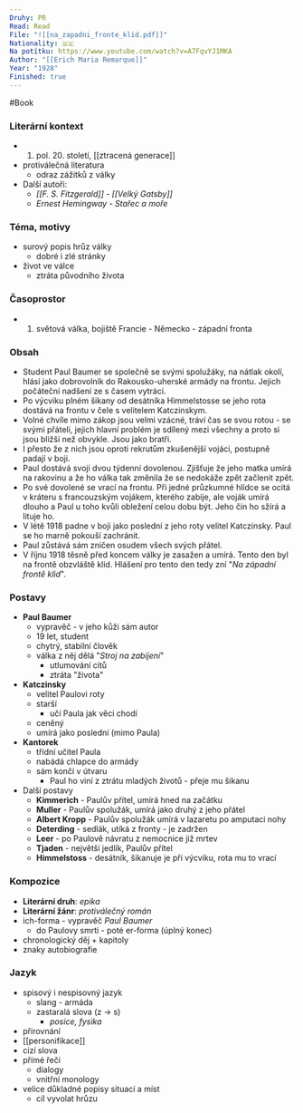 ```yaml
---
Druhy: PR
Read: Read
File: "![[na_zapadni_fronte_klid.pdf]]"
Nationality: 🇩🇪
Na potítku: https://www.youtube.com/watch?v=A7FqvYJ1MKA
Author: "[[Erich Maria Remarque]]"
Year: "1928"
Finished: true
---
```

#Book
### Literární kontext
- 1. pol. 20. století, [[ztracená generace]]
- protiválečná literatura
	- odraz zážitků z války
- Další autoři:
	- *[[F. S. Fitzgerald]] - [[Velký Gatsby]]*
	- *Ernest Hemingway - Stařec a moře*
### Téma, motivy
- surový popis hrůz války
	- dobré i zlé stránky
- život ve válce
	- ztráta původního života
### Časoprostor
- 1. světová válka, bojiště Francie - Německo - západní fronta
### Obsah
- Student Paul Baumer se společně se svými spolužáky, na nátlak okolí, hlásí jako dobrovolník do Rakousko-uherské armády na frontu. Jejich počáteční nadšení ze s časem vytrácí.
- Po výcviku plném šikany od desátníka Himmelstosse se jeho rota dostává na frontu v čele s velitelem Katczinskym.
- Volné chvíle mimo zákop jsou velmi vzácné, tráví čas se svou rotou - se svými přáteli, jejich hlavní problém je sdílený mezi všechny a proto si jsou bližší než obvykle. Jsou jako bratři.
- I přesto že z nich jsou oproti rekrutům zkušenější vojáci, postupně padají v boji. 
- Paul dostává svoji dvou týdenní dovolenou. Zjišťuje že jeho matka umírá na rakovinu a že ho válka tak změnila že se nedokáže zpět začlenit zpět.
- Po své dovolené se vrací na frontu. Při jedné průzkumné hlídce se ocitá v kráteru s francouzským vojákem, kterého zabije, ale voják umírá dlouho a Paul u toho kvůli obležení celou dobu být. Jeho čin ho sžírá a lituje ho.
- V létě 1918 padne v boji jako poslední z jeho roty velitel Katczinsky. Paul se ho marně pokouší zachránit.
- Paul zůstává sám zničen osudem všech svých přátel.
- V říjnu 1918 těsně před koncem války je zasažen a umírá. Tento den byl na frontě obzvláště klid. Hlášení pro tento den tedy zní "*Na západní frontě klid*".
### Postavy
- **Paul Baumer**
	- vypravěč - v jeho kůži sám autor
	- 19 let, student
	- chytrý, stabilní člověk
	- válka z něj dělá "*Stroj na zabíjení*"
		- utlumování citů
		- ztráta "života"
- **Katczinsky**
	- velitel Paulovi roty
	- starší
		- učí Paula jak věci chodí
	- ceněný
	- umírá jako poslední (mimo Paula)
- **Kantorek**
	- třídní učitel Paula
	- nabádá chlapce do armády
	- sám končí v útvaru
		- Paul ho viní z ztrátu mladých životů - přeje mu šikanu
- Další postavy
	- **Kimmerich** - Paulův přítel, umírá hned na začátku 
	- **Muller** - Paulův spolužák, umírá jako druhý z jeho přátel
	- **Albert Kropp** - Paulův spolužák umírá v lazaretu po amputaci nohy
	- **Deterding** - sedlák, utíká z fronty - je zadržen
	- **Leer** - po Paulově návratu z nemocnice již mrtev
	- **Tjaden** - největší jedlík, Paulův přítel
	- **Himmelstoss** - desátník, šikanuje je při výcviku, rota mu to vrací
### Kompozice
- **Literární druh**: *epika*
- **Literární žánr**: *protiválečný román*
- ich-forma - vypravěč *Paul Baumer*
	- do Paulovy smrti - poté er-forma (úplný konec)
- chronologický děj + kapitoly
- znaky autobiografie
### Jazyk
- spisový i nespisovný jazyk
	- slang - armáda
	- zastaralá slova (z -> s)
		- *posice, fysika*
- přirovnání
- [[personifikace]]
- cizí slova
- přímé řeči
	- dialogy
	- vnitřní monology
- velice důkladné popisy situací a míst
	- cíl vyvolat hrůzu